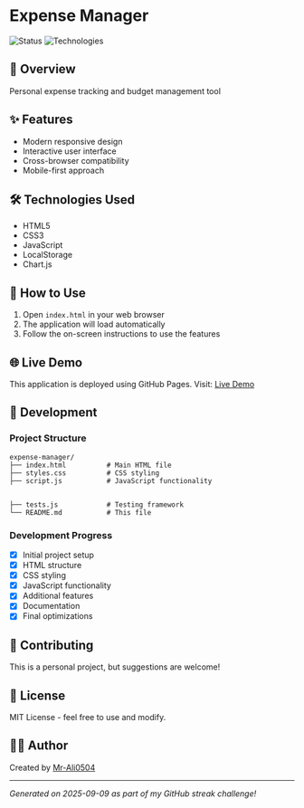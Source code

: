 # Expense Manager

![Status](https://img.shields.io/badge/Status-Complete-brightgreen)
![Technologies](https://img.shields.io/badge/Tech-HTML5%20CSS3%20JavaScript%20LocalStorage%20Chart.js-blue)

## 🚀 Overview
Personal expense tracking and budget management tool

## ✨ Features
- Modern responsive design
- Interactive user interface
- Cross-browser compatibility
- Mobile-first approach




## 🛠️ Technologies Used
- HTML5
- CSS3
- JavaScript
- LocalStorage
- Chart.js

## 📱 How to Use
1. Open `index.html` in your web browser
2. The application will load automatically
3. Follow the on-screen instructions to use the features

## 🌐 Live Demo
This application is deployed using GitHub Pages.
Visit: [Live Demo](https://mr-ali0504.github.io/expense-manager-2025-09-09/)

## 📝 Development
### Project Structure
```
expense-manager/
├── index.html          # Main HTML file
├── styles.css          # CSS styling
├── script.js           # JavaScript functionality


├── tests.js            # Testing framework
└── README.md           # This file
```

### Development Progress
- [x] Initial project setup
- [x] HTML structure
- [x] CSS styling
- [x] JavaScript functionality
- [x] Additional features
- [x] Documentation
- [x] Final optimizations

## 🤝 Contributing
This is a personal project, but suggestions are welcome!

## 📄 License
MIT License - feel free to use and modify.

## 👨‍💻 Author
Created by [Mr-Ali0504](https://github.com/Mr-Ali0504)

---
*Generated on 2025-09-09 as part of my GitHub streak challenge!*
